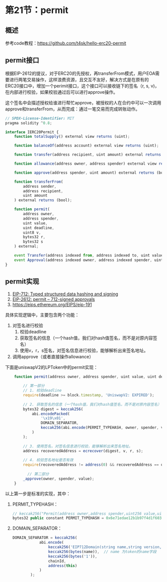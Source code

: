 # 第21节：permit

## 概述

参考code教程：https://github.com/t4sk/hello-erc20-permit



## permit接口

根据EIP-2612的提议，对于ERC20的先授权，再transferFrom模式，用户EOA需要进行两笔交易操作，这样浪费资源，且交互不友好，解决方式是在原有的ERC20接口中，增加一个perimit接口，这个接口可以接收链下的签名（r, s, v)，在内部进行校验，如果校验通过后可以进行approve操作。

这个签名中会描述授权给谁进行帮忙approve，被授权的人在合约中可以一次调用approve和transferFrom，从而完成：通过一笔交易而完成转账动作。

```js
// SPDX-License-Identifier: MIT
pragma solidity ^0.8;

interface IERC20Permit {
    function totalSupply() external view returns (uint);

    function balanceOf(address account) external view returns (uint);

    function transfer(address recipient, uint amount) external returns (bool);

    function allowance(address owner, address spender) external view returns (uint);

    function approve(address spender, uint amount) external returns (bool);

    function transferFrom(
        address sender,
        address recipient,
        uint amount
    ) external returns (bool);

    function permit(
        address owner,
        address spender,
        uint value,
        uint deadline,
        uint8 v,
        bytes32 r,
        bytes32 s
    ) external;

    event Transfer(address indexed from, address indexed to, uint value);
    event Approval(address indexed owner, address indexed spender, uint value);
}
```

## permit实现

1. [EIP-712: Typed structured data hashing and signing](https://eips.ethereum.org/EIPS/eip-712，)
2. [EIP-2612: permit – 712-signed approvals](https://eips.ethereum.org/EIPS/eip-2612)
3. https://eips.ethereum.org/EIPS/eip-191



具体实现逻辑中，主要包含两个功能：

1. 对签名进行校验
   1. 校验deadline
   2. 获取签名的信息（一个hash值，我们对hash值签名，而不是对原内容签名）
   3. 使用v，r，s签名，对签名信息进行校验，能够解析出来签名地址。
2. 调用approve（或者直接操作allowance）

下面是uniswapV2的LPToken中的permit实现：

```js
    function permit(address owner, address spender, uint value, uint deadline, uint8 v, bytes32 r, bytes32 s) external {
      
      	// 第一部分
      	// 1. 校验deadline
        require(deadline >= block.timestamp, 'UniswapV2: EXPIRED');
      
      	// 2. 获取签名的信息（一个hash值，我们对hash值签名，而不是对原内容签名）
        bytes32 digest = keccak256(
            abi.encodePacked(
                '\x19\x01',
                DOMAIN_SEPARATOR,
                keccak256(abi.encode(PERMIT_TYPEHASH, owner, spender, value, nonces[owner]++, deadline))
            )
        );
      
      	// 3. 使用签名，对签名信息进行校验，能够解析出来签名地址。
        address recoveredAddress = ecrecover(digest, v, r, s);
      
      	// 4. 校验签名地址是否有效
        require(recoveredAddress != address(0) && recoveredAddress == owner, 'UniswapV2: INVALID_SIGNATURE'); // onwer入参，这个token的所有者，授权给spender花费
      
	      // 第二部分
        _approve(owner, spender, value);
    }
```

以上第一步是标准的实现，其中：

1. PERMIT_TYPEHASH：

   ```js
   // keccak256("Permit(address owner,address spender,uint256 value,uint256 nonce,uint256 deadline)");
   bytes32 public constant PERMIT_TYPEHASH = 0x6e71edae12b1b97f4d1f60370fef10105fa2faae0126114a169c64845d6126c9;   
   ```

2. DOMAIN_SEPARATOR：

   ```js
   DOMAIN_SEPARATOR = keccak256(
               abi.encode(
                   keccak256('EIP712Domain(string name,string version,uint256 chainId,address verifyingContract)'),
                   keccak256(bytes(name)),  // name 为token的name字段
                   keccak256(bytes('1')),
                   chainId,
                   address(this)
               )
           );
   ```


